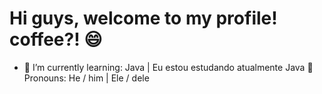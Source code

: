 # Hi guys, welcome to my profile! coffee?! 😄
- 🌱 I’m currently learning: Java |  Eu estou estudando atualmente Java
🙂 Pronouns: He / him | Ele / dele
